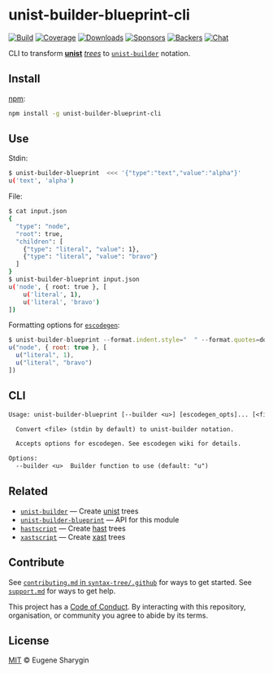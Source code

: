 # unist-builder-blueprint-cli

[![Build][build-badge]][build]
[![Coverage][coverage-badge]][coverage]
[![Downloads][downloads-badge]][downloads]
[![Sponsors][sponsors-badge]][collective]
[![Backers][backers-badge]][collective]
[![Chat][chat-badge]][chat]

CLI to transform [**unist**][unist] [*trees*][tree] to [`unist-builder`][u]
notation.

## Install

[npm][]:

```sh
npm install -g unist-builder-blueprint-cli
```

## Use

Stdin:

```sh
$ unist-builder-blueprint  <<< '{"type":"text","value":"alpha"}'
u('text', 'alpha')
```

File:

```sh
$ cat input.json
{
  "type": "node",
  "root": true,
  "children": [
    {"type": "literal", "value": 1},
    {"type": "literal", "value": "bravo"}
  ]
}
$ unist-builder-blueprint input.json
u('node', { root: true }, [
    u('literal', 1),
    u('literal', 'bravo')
])
```

Formatting options for [`escodegen`][escodegen]:

```js
$ unist-builder-blueprint --format.indent.style="  " --format.quotes=double input.json
u("node", { root: true }, [
  u("literal", 1),
  u("literal", "bravo")
])
```

## CLI

```txt
Usage: unist-builder-blueprint [--builder <u>] [escodegen_opts]... [<file>]

  Convert <file> (stdin by default) to unist-builder notation.

  Accepts options for escodegen. See escodegen wiki for details.

Options:
  --builder <u>  Builder function to use (default: "u")
```

## Related

*   [`unist-builder`][u]
    — Create [unist][] trees
*   [`unist-builder-blueprint`](https://github.com/syntax-tree/unist-builder-blueprint)
    — API for this module
*   [`hastscript`](https://github.com/syntax-tree/hastscript)
    — Create [hast][] trees
*   [`xastscript`](https://github.com/syntax-tree/xastscript)
    — Create [xast][] trees

## Contribute

See [`contributing.md` in `syntax-tree/.github`][contributing] for ways to get
started.
See [`support.md`][support] for ways to get help.

This project has a [Code of Conduct][coc].
By interacting with this repository, organisation, or community you agree to
abide by its terms.

## License

[MIT][license] © Eugene Sharygin

[build-badge]: https://img.shields.io/travis/syntax-tree/unist-builder-blueprint-cli.svg

[build]: https://travis-ci.org/syntax-tree/unist-builder-blueprint-cli

[coverage-badge]: https://img.shields.io/codecov/c/github/syntax-tree/unist-builder-blueprint-cli.svg

[coverage]: https://codecov.io/github/syntax-tree/unist-builder-blueprint-cli

[downloads-badge]: https://img.shields.io/npm/dm/unist-builder-blueprint-cli.svg

[downloads]: https://www.npmjs.com/package/unist-builder-blueprint-cli

[sponsors-badge]: https://opencollective.com/unified/sponsors/badge.svg

[backers-badge]: https://opencollective.com/unified/backers/badge.svg

[collective]: https://opencollective.com/unified

[chat-badge]: https://img.shields.io/badge/chat-spectrum-7b16ff.svg

[chat]: https://spectrum.chat/unified/syntax-tree

[npm]: https://docs.npmjs.com/cli/install

[license]: license

[contributing]: https://github.com/syntax-tree/.github/blob/HEAD/contributing.md

[support]: https://github.com/syntax-tree/.github/blob/HEAD/support.md

[coc]: https://github.com/syntax-tree/.github/blob/HEAD/code-of-conduct.md

[unist]: https://github.com/syntax-tree/unist

[tree]: https://github.com/syntax-tree/unist#tree

[hast]: https://github.com/syntax-tree/hast

[xast]: https://github.com/syntax-tree/xast

[u]: https://github.com/syntax-tree/unist-builder

[escodegen]: https://github.com/estools/escodegen
